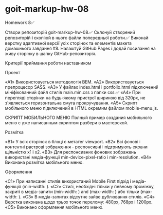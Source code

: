 # goit-markup-hw-08

Homework 8✅

Створи репозиторій goit-markup-hw-08.✅
Склонуй створений репозиторій і скопіюй в нього файли попередньої роботи.✅
Виконай верстку адаптивної версії усіх сторінок та елементів макета домашнього завдання #8.
Налаштуй GitHub Pages і додай посилання на живу сторінку в шапку GitHub-репозиторія.

Критерії приймання роботи наставником

Проект

«A1» Використовується методологія BEM.
«A2» Використовується препроцесор SASS.
«A3» У файлах index.html і portfolio.html підключений мініфікованний файл стилів main.min.css з папки css.✅
«A4» При перегляді сторінки на будь-якому пристрої шириною від 320px, не з'являється горизонтальна смуга прокручування.
«A5» Скрипт мобільного меню підключений в HTML окремим файлом mobile-menu.js.

СКРИПТ МОБИЛЬНОГО МЕНЮ
Полный пример создания мобильного меню с уже написанным скриптом разбери в мастерской.

Розмітка

«B1» У всіх сторінок в блоці <head> є метатег viewport.
«B2» Всі фонові і контентні растрові зображення - респонсивні і підтримують екрани щільністю x1 і x2.
«B3» Для респонсивних фонових зображень використані медіа-функціі min-device-pixel-ratio і min-resolution.
«B4» Виконана розмітка мобільного меню.

Оформлення

«C1» При написанні стилів використаний Mobile First підхід і медіа-функція (min-width: ).
«C2» Стилі, необхідні тільки у певному проміжку, закриті в медіа-запити (min-width: ) and (max-width: ) або тільки (max-width: ).
«C3» В медіа-запитах відсутнє зайве дублювання стилів.
«C4» Верстка виконана щодо трьох точок перелому: 480px, 768px і 1200px.
«C5» Виконано оформлення мобільного меню.
